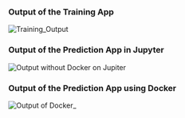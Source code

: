 
### Output of the Training App


![Training_Output](https://github.com/parth-panara/cloudComputing_project2/assets/97938631/150508ca-9f53-4a15-a20b-c6dacc53b65d)
### Output of the Prediction App in Jupyter

![Output without Docker on Jupiter](https://github.com/parth-panara/cloudComputing_project2/assets/97938631/a94a3ef4-4c70-4ca9-a0ac-bde20e332564)
### Output of the Prediction App using Docker

![Output of Docker_](https://github.com/parth-panara/cloudComputing_project2/assets/97938631/94cd7af5-8fad-4693-8ebb-1f3300572854)
